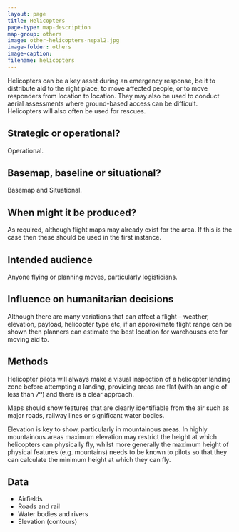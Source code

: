```yaml
---
layout: page
title: Helicopters
page-type: map-description
map-group: others
image: other-helicopters-nepal2.jpg
image-folder: others
image-caption: 
filename: helicopters
---
```


Helicopters can be a key asset during an emergency response, be it to distribute aid to the right place, to move affected people, or to move responders from location to location. They may also be used to conduct aerial assessments where ground-based access can be difficult. Helicopters will also often be used for rescues.

## Strategic or operational?

Operational.

## Basemap, baseline or situational?

Basemap and Situational.

## When might it be produced?

As required, although flight maps may already exist for the area. If this is the case then these should be used in the first instance.

## Intended audience

Anyone flying or planning moves, particularly logisticians.

## Influence on humanitarian decisions

Although there are many variations that can affect a flight – weather, elevation, payload, helicopter type etc, if an approximate flight range can be shown then planners can estimate the best location for warehouses etc for moving aid to.

## Methods

Helicopter pilots will always make a visual inspection of a helicopter landing zone before attempting a landing, providing areas are flat \(with an angle of less than 7º\) and there is a clear approach.

Maps should show features that are clearly identifiable from the air such as major roads, railway lines or significant water bodies.

Elevation is key to show, particularly in mountainous areas. In highly mountainous areas maximum elevation may restrict the height at which helicopters can physically fly, whilst more generally the maximum height of physical features \(e.g. mountains\) needs to be known to pilots so that they can calculate the minimum height at which they can fly.

## Data

* Airfields
* Roads and rail
* Water bodies and rivers
* Elevation \(contours\)

